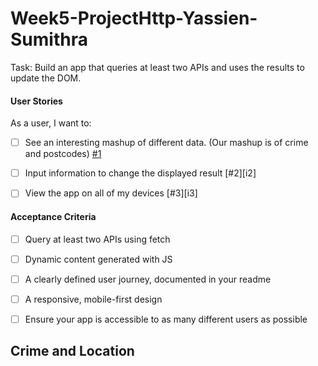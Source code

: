# Week5-ProjectHttp-Yassien-Sumithra

Task: Build an app that queries at least two APIs and uses the results to update the DOM. 

#### User Stories

As a user, I want to:

- [ ] See an interesting mashup of different data. (Our mashup is of crime and postcodes) [#1][i1]
- [ ] Input information to change the displayed result [#2][i2]
- [ ] View the app on all of my devices [#3][i3]


#### Acceptance Criteria

- [ ] Query at least two APIs using fetch
- [ ] Dynamic content generated with JS
- [ ] A clearly defined user journey, documented in your readme
- [ ] A responsive, mobile-first design
- [ ] Ensure your app is accessible to as many different users as possible
   

<!-- Issue links -->
[i1]: https://github.com/fac25/week2-agencyProject-Patrick-Sumithra/issues/1

## Crime and Location
